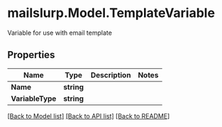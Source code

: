 # mailslurp.Model.TemplateVariable
Variable for use with email template
## Properties

Name | Type | Description | Notes
------------ | ------------- | ------------- | -------------
**Name** | **string** |  | 
**VariableType** | **string** |  | 

[[Back to Model list]](../README#documentation-for-models) [[Back to API list]](../README#documentation-for-api-endpoints) [[Back to README]](../README)

